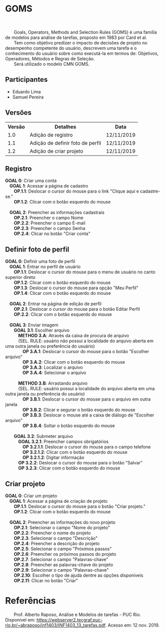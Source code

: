 # GOMS
<div class="line"></div>
<br>
<p text-align="justify">&emsp;&emsp;Goals, Operators, Methods and Selection Rules (GOMS) é uma família de modelos para análise de tarefas, proposto em 1983 por Card et al.
<br>
&emsp;&emsp;Tem como objetivo predizer o impacto de decisões de projeto no desempenho competente do usuário, descrevem uma tarefa e o conhecimento do usuário sobre como executá-la em termos de: Objetivos, Operadores, Métodos e Regras de Seleção.
<br>
&emsp;&emsp;Será utilizado o modelo CMN GOMS.</p>

## Participantes
- Eduardo Lima
- Samuel Pereira

## Versões

<table class="versions">
	<tr>
		<th class="version_header">Versão</th>
		<th>Detalhes</th>
		<th>Data</th>
	</tr>
  <tr>
		<td>1.0</td>
		<td>Adição de registro</td>
		<td>12/11/2019</td>
	</tr>
	<tr>
		<td>1.1</td>
		<td>Adição de definir foto de perfil</td>
		<td>12/11/2019</td>
	</tr>
  <tr>
		<td>1.2</td>
		<td>Adição de criar projeto</td>
		<td>12/11/2019</td>
	</tr>
</table>

## Registro

<p>
<b>GOAL 0</b>: Criar uma conta
<br>&emsp;<b>GOAL 1</b>: Acessar a página de cadastro
<br>&emsp;&emsp;<b>OP.1.1</b>: Deslocar o cursor do mouse para o link "Clique aqui e cadastre-se."
<br>&emsp;&emsp;<b>OP.1.2</b>: Clicar com o botão esquerdo do mouse
<br>&emsp;&emsp;
<br>&emsp;<b>GOAL 2</b>: Preencher as informações cadastrais
<br>&emsp;&emsp;<b>OP.2.1</b>: Preencher o campo Nome
<br>&emsp;&emsp;<b>OP.2.2</b>: Preencher o campo E-mail
<br>&emsp;&emsp;<b>OP.2.3</b>: Preencher o campo Senha
<br>&emsp;&emsp;<b>OP.2.4</b>: Clicar no botão "Criar conta"
</p>



## Definir foto de perfil

<p>
<b>GOAL 0</b>: Definir uma foto de perfil
<br>&emsp;<b>GOAL 1</b>: Entrar no perfil de usuário
<br>&emsp;&emsp;<b>OP.1.1</b>: Deslocar o cursor do mouse para o menu de usuário no canto superior direto
<br>&emsp;&emsp;<b>OP.1.2</b>: Clicar com o botão esquerdo do mouse
<br>&emsp;&emsp;<b>OP.1.3</b>: Deslocar o cursor do mouse para opção "Meu Perfil"
<br>&emsp;&emsp;<b>OP.1.4</b>: Clicar com o botão esquerdo do mouse
<br>&emsp;&emsp;
<br>&emsp;<b>GOAL 2</b>: Entrar na página de edição de perfil
<br>&emsp;&emsp;<b>OP.2.1</b>: Deslocar o cursor do mouse para o botão Editar Perfil
<br>&emsp;&emsp;<b>OP.2.2</b>: Clicar com o botão esquerdo do mouse
<br>&emsp;&emsp;
<br>&emsp;<b>GOAL 3</b>: Enviar imagem
<br>&emsp;&emsp;<b>GOAL 3.1</b>: Escolher arquivo
<br>&emsp;&emsp;&emsp;<b>METHOD 3.A</b>: Através da caixa de procura de arquivo
<br>&emsp;&emsp;&emsp;(SEL. RULE: usuário não possui a localidade do arquivo aberta em uma outra janela ou preferência do usuário)
<br>&emsp;&emsp;&emsp;&emsp;<b>OP 3.A.1</b>: Deslocar o cursor do mouse para o botão "Escolher arquivo"
<br>&emsp;&emsp;&emsp;&emsp;<b>OP 3.A.2</b>: Clicar com o botão esquerdo do mouse
<br>&emsp;&emsp;&emsp;&emsp;<b>OP 3.A.3</b>: Localizar o arquivo
<br>&emsp;&emsp;&emsp;&emsp;<b>OP 3.A.4</b>: Selecionar o arquivo
<br>&emsp;&emsp;&emsp;&emsp;
<br>&emsp;&emsp;&emsp;<b>METHOD 3.B</b>: Arrastando arquivo
<br>&emsp;&emsp;&emsp;(SEL. RULE: usuário possui a localidade do arquivo aberta em uma outra janela ou preferência do usuário)
<br>&emsp;&emsp;&emsp;&emsp;<b>OP 3.B.1</b>: Deslocar o cursor do mouse para o arquivo em outra janela
<br>&emsp;&emsp;&emsp;&emsp;<b>OP 3.B.2</b>: Clicar e segurar o botão esquerdo do mouse
<br>&emsp;&emsp;&emsp;&emsp;<b>OP 3.B.3</b>: Deslocar o mouse até a caixa de diálogo de "Escolher arquivo"
<br>&emsp;&emsp;&emsp;&emsp;<b>OP 3.B.4</b>: Soltar o botão esquerdo do mouse
<br>&emsp;&emsp;&emsp;
<br>&emsp;&emsp;<b>GOAL 3.2</b>: Submeter arquivo
<br>&emsp;&emsp;&emsp;<b>GOAL 3.2.1</b>: Preencher campos obrigatórios
<br>&emsp;&emsp;&emsp;&emsp;<b>OP 3.2.1.1</b>: Deslocar o cursor do mouse para o campo telefone
<br>&emsp;&emsp;&emsp;&emsp;<b>OP 3.2.1.2</b>: Clicar com o botão esquerdo do mouse
<br>&emsp;&emsp;&emsp;&emsp;<b>OP 3.2.1.2</b>: Digitar informação
<br>&emsp;&emsp;&emsp;<b>OP 3.2.2</b>: Deslocar o cursor do mouse para o botão "Salvar"
<br>&emsp;&emsp;&emsp;<b>OP 3.2.3</b>: Clicar com o botão esquerdo do mouse
</p>

## Criar projeto

<p>
<b>GOAL 0</b>: Criar um projeto
<br>&emsp;<b>GOAL 1</b>: Acessar a página de criação de projeto
<br>&emsp;&emsp;<b>OP.1.1</b>: Deslocar o cursor do mouse para o botão "Criar projeto."
<br>&emsp;&emsp;<b>OP.1.2</b>: Clicar com o botão esquerdo do mouse
<br>&emsp;&emsp;
<br>&emsp;<b>GOAL 2</b>: Preencher as informações do novo projeto
<br>&emsp;&emsp;<b>OP.2.1</b>: Selecionar o campo "Nome do projeto"
<br>&emsp;&emsp;<b>OP.2.2</b>: Preencher o nome do projeto
<br>&emsp;&emsp;<b>OP.2.3</b>: Selecionar o campo "Descrição"
<br>&emsp;&emsp;<b>OP.2.4</b>: Preencher a descrição do projeto
<br>&emsp;&emsp;<b>OP.2.5</b>: Selecionar o campo "Próximos passos"
<br>&emsp;&emsp;<b>OP.2.6</b>: Preencher os próximos passos do projeto
<br>&emsp;&emsp;<b>OP.2.7</b>: Selecionar o campo "Palavras-chave"
<br>&emsp;&emsp;<b>OP.2.8</b>: Preencher as palavras-chave do projeto
<br>&emsp;&emsp;<b>OP.2.9</b>: Selecionar o campo "Palavras-chave"
<br>&emsp;&emsp;<b>OP.2.10</b>: Escolher o tipo de ajuda dentre as opções disponíveis
<br>&emsp;&emsp;<b>OP.2.11</b>: Clicar no botão "Criar"

</p>

# Referências <div class="line"></div>
<p text-align="justify">&emsp;&emsp;Prof. Alberto Raposo, Análise e Modelos de tarefas - PUC Rio. Disponível em: <a href=https://webserver2.tecgraf.puc-rio.br/~abraposo/inf1403/INF1403_13_tarefas.pdf>https://webserver2.tecgraf.puc-rio.br/~abraposo/inf1403/INF1403_13_tarefas.pdf</a>. Acesso em: 12 nov. 2019.</p>